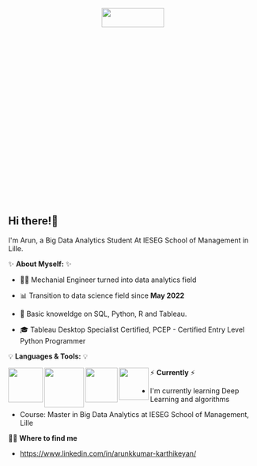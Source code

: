 <p align="center"> 
  <img src="https://user-images.githubusercontent.com/115185834/205046989-7074e9d4-e881-4d44-b58f-5e4dce9df1ae.gif" width=50% height=10%>
</p>

**Hi there!:wave:** 
-------------------------------------------------------------------------------------------------------------------------------------------------------------------------

I'm Arun, a Big Data Analytics Student At IESEG School of Management in Lille.

✨ **About Myself:** ✨

* :man_technologist: Mechanial Engineer turned into data analytics field

* 📊 Transition to data science field since **May 2022**

* 📝 Basic knoweldge on SQL, Python, R and Tableau. 

* :mortar_board:  Tableau Desktop Specialist Certified, PCEP - Certified Entry Level Python Programmer

💡 **Languages & Tools:** 💡

<img src="https://user-images.githubusercontent.com/115185834/205054069-7c5ef895-d746-416b-8abe-0a41798a5128.png" width=70 height=70 align="left"> <img src="https://user-images.githubusercontent.com/115185834/205054103-176378a3-d84e-4f08-893f-766afdf4a121.png" width=80 height=80 align="left"> <img src="https://user-images.githubusercontent.com/115185834/205057028-6a712813-dec3-4ee0-87c8-2f6849ee7407.png" width=65 height=70 align="left"> <img src="https://user-images.githubusercontent.com/115185834/205057341-e3c0f7ca-9b2a-4fc2-8ab2-591e8a068a9c.png" width=60 height=65 align="left">


⚡️ **Currently** ⚡️

* I'm currently learning Deep Learning and algorithms

* Course: Master in Big Data Analytics at IESEG School of Management, Lille

🙌🏻 **Where to find me**

* https://www.linkedin.com/in/arunkkumar-karthikeyan/

